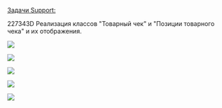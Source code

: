 <u>Задачи Support:</u>
<p>227343D Реализация классов "Товарный чек" и "Позиции товарного чека" и их отображения.</p>

![](Pasted%20image%2020250603085252.png)


![](1%201.png)

![](2%201.png)

![](3%201.png)

![](Pasted%20image%2020250917133032.png)

